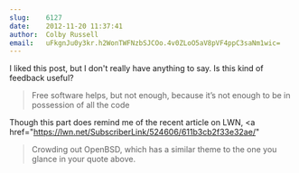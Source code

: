 ```yaml
---
slug:    6127
date:    2012-11-20 11:37:41
author:  Colby Russell
email:   uFkgnJu0y3kr.h2WonTWFNzbSJCOo.4v0ZLoO5aV8pVF4ppC3saNm1wic=
---
```


I liked this post, but I don't really have anything to say.  Is this kind of feedback useful?

<blockquote>Free software helps, but not enough, because it’s not
enough to be in possession of all the code</blockquote>

Though this part does remind me of the recent article on LWN, <a
href="https://lwn.net/SubscriberLink/524606/611b3cb2f33e32ae/"
>Crowding out OpenBSD</a>, which has a similar theme to
the one you glance in your quote above.
